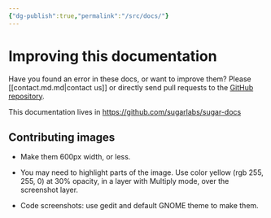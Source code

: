 ```yaml
---
{"dg-publish":true,"permalink":"/src/docs/"}
---
```


Improving this documentation
============================

Have you found an error in these docs, or want to improve them?
Please [[contact.md.md\|contact us]] or directly send pull requests to
the [GitHub repository](https://github.com/sugarlabs/sugar-docs).

This documentation lives in <https://github.com/sugarlabs/sugar-docs>

Contributing images
-------------------

* Make them 600px width, or less.

* You may need to highlight parts of the image.  Use color yellow (rgb
  255, 255, 0) at 30% opacity, in a layer with Multiply mode, over the
  screenshot layer.

* Code screenshots: use gedit and default GNOME theme to make them.
